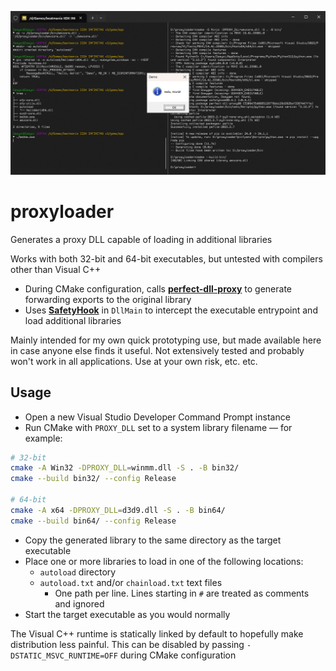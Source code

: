 ![Hijacking an executable with a proxy wmvcore.dll library](assets/images/screenshot.png)
# proxyloader

Generates a proxy DLL capable of loading in additional libraries

Works with both 32-bit and 64-bit executables, but untested with compilers other than Visual C++

- During CMake configuration, calls [**perfect-dll-proxy**](https://github.com/mrexodia/perfect-dll-proxy) to generate forwarding exports to the original library
- Uses [**SafetyHook**](https://github.com/cursey/safetyhook) in `DllMain` to intercept the executable entrypoint and load additional libraries

Mainly intended for my own quick prototyping use, but made available here in case anyone else finds it useful. Not extensively tested and probably won't work in all applications. Use at your own risk, etc. etc.

## Usage

- Open a new Visual Studio Developer Command Prompt instance
- Run CMake with `PROXY_DLL` set to a system library filename — for example:
```bash
# 32-bit
cmake -A Win32 -DPROXY_DLL=winmm.dll -S . -B bin32/
cmake --build bin32/ --config Release

# 64-bit
cmake -A x64 -DPROXY_DLL=d3d9.dll -S . -B bin64/
cmake --build bin64/ --config Release
```
- Copy the generated library to the same directory as the target executable
- Place one or more libraries to load in one of the following locations:
  - `autoload` directory
  - `autoload.txt` and/or `chainload.txt` text files
    - One path per line. Lines starting in `#` are treated as comments and ignored
- Start the target executable as you would normally

The Visual C++ runtime is statically linked by default to hopefully make distribution less painful. This can be disabled by passing `-DSTATIC_MSVC_RUNTIME=OFF` during CMake configuration
